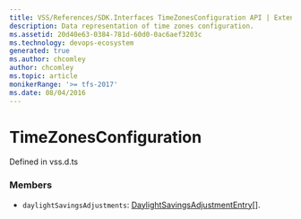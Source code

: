 ```yaml
---
title: VSS/References/SDK.Interfaces TimeZonesConfiguration API | Extensions for Azure DevOps Services
description: Data representation of time zones configuration.
ms.assetid: 20d40e63-0384-781d-60d0-0ac6aef3203c
ms.technology: devops-ecosystem
generated: true
ms.author: chcomley
author: chcomley
ms.topic: article
monikerRange: '>= tfs-2017'
ms.date: 08/04/2016
---
```


# TimeZonesConfiguration

Defined in vss.d.ts



### Members

* `daylightSavingsAdjustments`: [DaylightSavingsAdjustmentEntry](../../../VSS/References/SDK_Interfaces/DaylightSavingsAdjustmentEntry.md)[]. 

